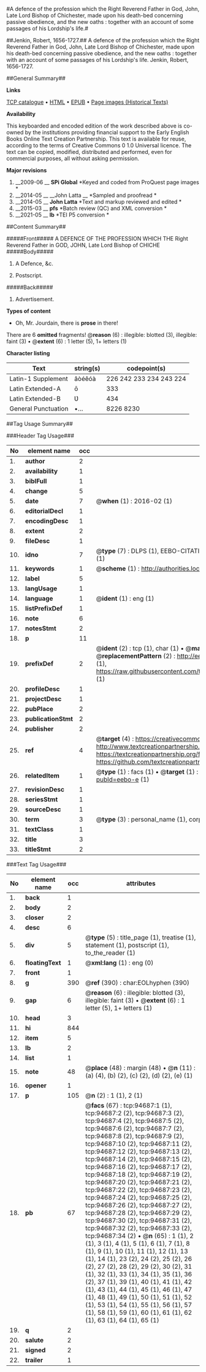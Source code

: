 #A defence of the profession which the Right Reverend Father in God, John, Late Lord Bishop of Chichester, made upon his death-bed concerning passive obedience, and the new oaths : together with an account of some passages of his Lordship's life.#

##Jenkin, Robert, 1656-1727.##
A defence of the profession which the Right Reverend Father in God, John, Late Lord Bishop of Chichester, made upon his death-bed concerning passive obedience, and the new oaths : together with an account of some passages of his Lordship's life.
Jenkin, Robert, 1656-1727.

##General Summary##

**Links**

[TCP catalogue](http://www.ota.ox.ac.uk/tcp/)  • 
[HTML](http://tei.it.ox.ac.uk/tcp/Texts-HTML/free/A46/A46756.html)  • 
[EPUB](http://tei.it.ox.ac.uk/tcp/Texts-EPUB/free/A46/A46756.epub) • 
[Page images (Historical Texts)](https://historicaltexts.jisc.ac.uk/eebo-12861768e)

**Availability**

This keyboarded and encoded edition of the work described above is co-owned by the
    institutions providing financial support to the Early English Books Online Text Creation
    Partnership. This text is available for reuse, according to the terms of  Creative Commons 0 1.0 Universal
    licence. The text can be copied, modified, distributed and performed, even for commercial
    purposes, all without asking permission.

**Major revisions**

1. __2009-06 __ __SPi Global__ *Keyed and coded from ProQuest page images *
1. __2014-05 __ __John Latta __ *Sampled and proofread *
1. __2014-05 __ __John Latta__ *Text and markup reviewed and edited *
1. __2015-03 __ __pfs__ *Batch review (QC) and XML conversion *
1. __2021-05 __ __lb__ *TEI P5 conversion *

##Content Summary##

#####Front#####
A DEFENCE OF THE PROFESSION WHICH THE Right Reverend Father in GOD, JOHN, Late Lord Bishop of CHICHE
#####Body#####

1. A Defence, &c.

1. Postscript.

#####Back#####

1. Advertisement.

**Types of content**

  * Oh, Mr. Jourdain, there is **prose** in there!

There are 6 **omitted** fragments! 
 @__reason__ (6) : illegible: blotted (3), illegible: faint (3)  •  @__extent__ (6) : 1 letter (5), 1+ letters (1)

**Character listing**


|Text|string(s)|codepoint(s)|
|---|---|---|
|Latin-1 Supplement|âòéêóà|226 242 233 234 243 224|
|Latin Extended-A|ō|333|
|Latin Extended-B|Ʋ|434|
|General Punctuation|•…|8226 8230|

##Tag Usage Summary##

###Header Tag Usage###

|No|element name|occ|attributes|
|---|---|---|---|
|1.|__author__|2||
|2.|__availability__|1||
|3.|__biblFull__|1||
|4.|__change__|5||
|5.|__date__|7| @__when__ (1) : 2016-02 (1)|
|6.|__editorialDecl__|1||
|7.|__encodingDesc__|1||
|8.|__extent__|2||
|9.|__fileDesc__|1||
|10.|__idno__|7| @__type__ (7) : DLPS (1), EEBO-CITATION (1), VID (1), EEBO-PROQUEST (1), STC (2), OCLC (1)|
|11.|__keywords__|1| @__scheme__ (1) : http://authorities.loc.gov/ (1)|
|12.|__label__|5||
|13.|__langUsage__|1||
|14.|__language__|1| @__ident__ (1) : eng (1)|
|15.|__listPrefixDef__|1||
|16.|__note__|6||
|17.|__notesStmt__|2||
|18.|__p__|11||
|19.|__prefixDef__|2| @__ident__ (2) : tcp (1), char (1)  •  @__matchPattern__ (2) : ([0-9\-]+):([0-9IVX]+) (1), (.+) (1)  •  @__replacementPattern__ (2) : http://eebo.chadwyck.com/downloadtiff?vid=$1&page=$2 (1), https://raw.githubusercontent.com/textcreationpartnership/Texts/master/tcpchars.xml#$1 (1)|
|20.|__profileDesc__|1||
|21.|__projectDesc__|1||
|22.|__pubPlace__|2||
|23.|__publicationStmt__|2||
|24.|__publisher__|2||
|25.|__ref__|4| @__target__ (4) : https://creativecommons.org/publicdomain/zero/1.0/ (1), http://www.textcreationpartnership.org/docs/. (1), https://textcreationpartnership.org/faq/#faq05 (1), https://github.com/textcreationpartnership (1)|
|26.|__relatedItem__|1| @__type__ (1) : facs (1)  •  @__target__ (1) : https://data.historicaltexts.jisc.ac.uk/view?pubId=eebo-e (1)|
|27.|__revisionDesc__|1||
|28.|__seriesStmt__|1||
|29.|__sourceDesc__|1||
|30.|__term__|3| @__type__ (3) : personal_name (1), corporate_name (1), topical_term (1)|
|31.|__textClass__|1||
|32.|__title__|3||
|33.|__titleStmt__|2||


###Text Tag Usage###

|No|element name|occ|attributes|
|---|---|---|---|
|1.|__back__|1||
|2.|__body__|2||
|3.|__closer__|2||
|4.|__desc__|6||
|5.|__div__|5| @__type__ (5) : title_page (1), treatise (1), statement (1), postscript (1), to_the_reader (1)|
|6.|__floatingText__|1| @__xml:lang__ (1) : eng (0)|
|7.|__front__|1||
|8.|__g__|390| @__ref__ (390) : char:EOLhyphen (390)|
|9.|__gap__|6| @__reason__ (6) : illegible: blotted (3), illegible: faint (3)  •  @__extent__ (6) : 1 letter (5), 1+ letters (1)|
|10.|__head__|3||
|11.|__hi__|844||
|12.|__item__|5||
|13.|__lb__|2||
|14.|__list__|1||
|15.|__note__|48| @__place__ (48) : margin (48)  •  @__n__ (11) : (a) (4), (b) (2), (c) (2), (d) (2), (e) (1)|
|16.|__opener__|1||
|17.|__p__|105| @__n__ (2) : 1 (1), 2 (1)|
|18.|__pb__|67| @__facs__ (67) : tcp:94687:1 (1), tcp:94687:2 (2), tcp:94687:3 (2), tcp:94687:4 (2), tcp:94687:5 (2), tcp:94687:6 (2), tcp:94687:7 (2), tcp:94687:8 (2), tcp:94687:9 (2), tcp:94687:10 (2), tcp:94687:11 (2), tcp:94687:12 (2), tcp:94687:13 (2), tcp:94687:14 (2), tcp:94687:15 (2), tcp:94687:16 (2), tcp:94687:17 (2), tcp:94687:18 (2), tcp:94687:19 (2), tcp:94687:20 (2), tcp:94687:21 (2), tcp:94687:22 (2), tcp:94687:23 (2), tcp:94687:24 (2), tcp:94687:25 (2), tcp:94687:26 (2), tcp:94687:27 (2), tcp:94687:28 (2), tcp:94687:29 (2), tcp:94687:30 (2), tcp:94687:31 (2), tcp:94687:32 (2), tcp:94687:33 (2), tcp:94687:34 (2)  •  @__n__ (65) : 1 (1), 2 (1), 3 (1), 4 (1), 5 (1), 6 (1), 7 (1), 8 (1), 9 (1), 10 (1), 11 (1), 12 (1), 13 (1), 14 (1), 23 (2), 24 (2), 25 (2), 26 (2), 27 (2), 28 (2), 29 (2), 30 (2), 31 (1), 32 (1), 33 (1), 34 (1), 35 (1), 36 (2), 37 (1), 39 (1), 40 (1), 41 (1), 42 (1), 43 (1), 44 (1), 45 (1), 46 (1), 47 (1), 48 (1), 49 (1), 50 (1), 51 (1), 52 (1), 53 (1), 54 (1), 55 (1), 56 (1), 57 (1), 58 (1), 59 (1), 60 (1), 61 (1), 62 (1), 63 (1), 64 (1), 65 (1)|
|19.|__q__|2||
|20.|__salute__|2||
|21.|__signed__|2||
|22.|__trailer__|1||
